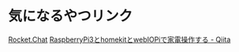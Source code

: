 # 気になるやつリンク

[Rocket.Chat](https://rocket.chat/)
[RaspberryPi3とhomekitとwebIOPiで家電操作する - Qiita](http://qiita.com/caad1229/items/eac59fc5615ff5701e86)